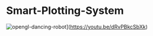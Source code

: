 # Smart-Plotting-System
![opengl-dancing-robot](http://img.youtube.com/vi/dRvPBkcSbXk/0.jpg)](https://youtu.be/dRvPBkcSbXk)


